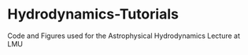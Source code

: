 # Hydrodynamics-Tutorials
 Code and Figures used for the Astrophysical Hydrodynamics Lecture at LMU
